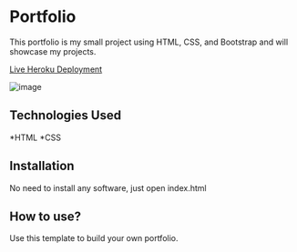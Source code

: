 # Portfolio

This portfolio is my small project using HTML, CSS, and Bootstrap and will showcase my projects.

[Live Heroku Deployment](https://portfoliomichael.herokuapp.com/)

![image](https://user-images.githubusercontent.com/74165596/117922225-c2175380-b2b7-11eb-84bf-fb84a4d4466b.png)

## Technologies Used

*HTML
*CSS

## Installation

No need to install any software, just open index.html

## How to use?

Use this template to build your own portfolio.
